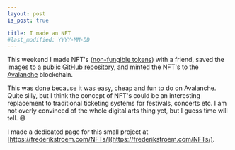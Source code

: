 ```yaml
---
layout: post
is_post: true

title: I made an NFT
#last_modified: YYYY-MM-DD
---
```

This weekend I made NFT's ([non-fungible tokens](https://en.wikipedia.org/wiki/Non-fungible_token)) with a friend, saved the images to a [public GitHub repository](https://github.com/frederikstroem/NFTs), and minted the NFT's to the [Avalanche](https://www.avax.network/) blockchain.

This was done because it was easy, cheap and fun to do on Avalanche. Quite silly, but I think the concept of NFT's could be an interesting replacement to traditional ticketing systems for festivals, concerts etc. I am not overly convinced of the whole digital arts thing yet, but I guess time will tell. 😅

I made a dedicated page for this small project at [https://frederikstroem.com/NFTs/](https://frederikstroem.com/NFTs/).
